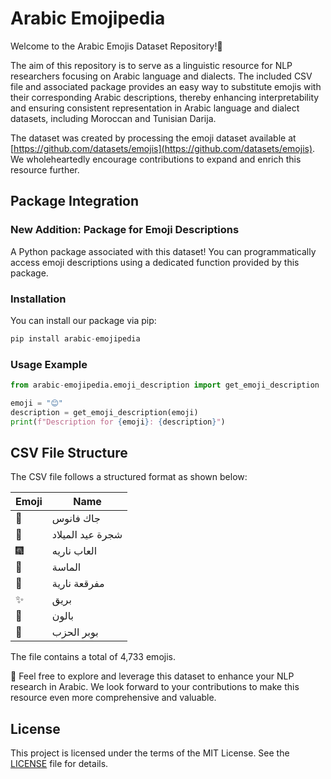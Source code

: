 # Arabic Emojipedia

Welcome to the Arabic Emojis Dataset Repository!🌟

The aim of this repository is to serve as a linguistic resource for NLP researchers focusing on Arabic language and dialects. The included CSV file and associated package provides an easy way to substitute emojis with their corresponding Arabic descriptions, thereby enhancing interpretability and ensuring consistent representation in Arabic language and dialect datasets, including Moroccan and Tunisian Darija.

The dataset was created by processing the emoji dataset available at [https://github.com/datasets/emojis](https://github.com/datasets/emojis). We wholeheartedly encourage contributions to expand and enrich this resource further.

## Package Integration
### New Addition: Package for Emoji Descriptions

A Python package associated with this dataset! You can programmatically access emoji descriptions using a dedicated function provided by this package.

### Installation
You can install our package via pip:
```py
pip install arabic-emojipedia
```

### Usage Example
```py
from arabic-emojipedia.emoji_description import get_emoji_description

emoji = "😊"
description = get_emoji_description(emoji)
print(f"Description for {emoji}: {description}")
```

## CSV File Structure

The CSV file follows a structured format as shown below:

| Emoji | Name                |
|-------|---------------------|
| 🎃    | جاك فانوس          |
| 🎄    | شجرة عيد الميلاد  |
| 🎆    | العاب ناريه        |
| 🎇    | الماسة             |
| 🧨    | مفرقعة نارية       |
| ✨    | بريق               |
| 🎈    | بالون              |
| 🎉    | بوبر الحزب         |

The file contains a total of 4,733 emojis.

🚀 Feel free to explore and leverage this dataset to enhance your NLP research in Arabic. We look forward to your contributions to make this resource even more comprehensive and valuable.

## License

This project is licensed under the terms of the MIT License. See the [LICENSE](LICENSE) file for details.
